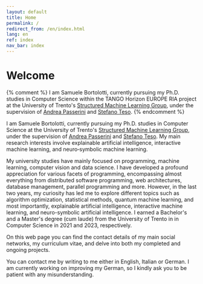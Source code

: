 ```yaml
---
layout: default
title: Home
permalink: /
redirect_from: /en/index.html
lang: en
ref: index
nav_bar: index
---
```

# Welcome

{% comment %} 
    I am Samuele Bortolotti, currently pursuing my Ph.D. studies in Computer Science within the TANGO Horizon EUROPE RIA project at the University of Trento's [Structured Machine Learning Group](https://sml.disi.unitn.it/), under the supervision of [Andrea Passerini](https://disi.unitn.it/~passerini/index.html) and [Stefano Teso](https://disi.unitn.it/~teso/).
{% endcomment %}

I am Samuele Bortolotti, currently pursuing my Ph.D. studies in Computer Science at the University of Trento's [Structured Machine Learning Group](https://sml.disi.unitn.it/), under the supervision of [Andrea Passerini](https://disi.unitn.it/~passerini/index.html) and [Stefano Teso](https://disi.unitn.it/~teso/). My main research interests involve explainable artificial intelligence, interactive machine learning, and neuro‑symbolic machine learning.

My university studies have mainly focused on programming, machine learning, computer vision and data science. I have developed a profound appreciation for various facets of programming, encompassing almost everything from distributed software programming, web architectures, database management, parallel programming and more. However, in the last two years, my curiosity has led me to explore different topics such as algorithm optimization, statistical methods, quantum machine learning, and most importantly, explainable artificial intelligence, interactive machine learning, and neuro-symbolic artificial intelligence. I earned a Bachelor's and a Master's degree (cum laude) from the University of Trento in in Computer Science in 2021 and 2023, respectively.

On this web page you can find the contact details of my main social networks, my curriculum vitae, and delve into both my completed and ongoing projects.

You can contact me by writing to me either in English, Italian or German. I am currently working on improving my German, so I kindly ask you to be patient with any misunderstanding.
